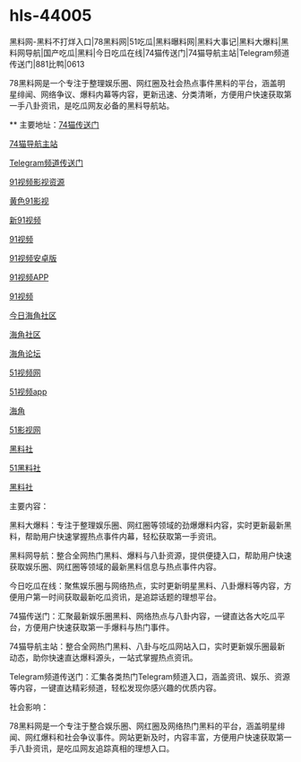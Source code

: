 # hls-44005
黑料网-黑料不打烊入口|78黑料网|51吃瓜|黑料曝料网|黑料大事记|黑料大爆料|黑料网导航|国产吃瓜|黑料|今日吃瓜在线|74猫传送门|74猫导航主站|Telegram频道传送门|881比鸭|0613

78黑料网是一个专注于整理娱乐圈、网红圈及社会热点事件黑料的平台，涵盖明星绯闻、网络争议、爆料内幕等内容，更新迅速、分类清晰，方便用户快速获取第一手八卦资讯，是吃瓜网友必备的黑料导航站。

** 主要地址：<a href="https://74mao.com/">74猫传送门</a>

<a href="https://74mao.com/">74猫导航主站</a>

<a href="https://74mao.com/">Telegram频道传送门</a>

<a href="https://hj-698.pages.dev/">91视频影视资源</a>

<a href="https://hj-699.pages.dev/">黄色91影视</a>

<a href="https://hj-700.pages.dev/">新91视频</a>

<a href="https://hj-712.pages.dev/">91视频</a>

<a href="https://hj-715.pages.dev/">91视频安卓版</a>

<a href="https://hj-721.pages.dev/">91视频APP</a>

<a href="https://hj-735.pages.dev/">91视频</a>

<a href="https://hj-760.pages.dev/">今日海角社区</a>

<a href="https://hj-765.pages.dev/">海角社区</a>

<a href="https://hj-777.pages.dev/">海角论坛</a>

<a href="https://hj-482.pages.dev/">51视频网</a>

<a href="https://hj-484.pages.dev/">51视频app</a>

<a href="https://hj-488.pages.dev/">海角</a>

<a href="https://hj-519.pages.dev/">51影视网</a>

<a href="https://hls-15.pages.dev/">黑料社</a>

<a href="https://hls-17.pages.dev/">51黑料社</a>

<a href="https://hls-19.pages.dev/">黑料社</a>

主要内容：

黑料大爆料：专注于整理娱乐圈、网红圈等领域的劲爆爆料内容，实时更新最新黑料，帮助用户快速掌握热点事件内幕，轻松获取第一手资讯。

黑料网导航：整合全网热门黑料、爆料与八卦资源，提供便捷入口，帮助用户快速获取娱乐圈、网红圈等领域的最新黑料信息与热点事件内容。

今日吃瓜在线：聚焦娱乐圈与网络热点，实时更新明星黑料、八卦爆料等内容，方便用户第一时间获取最新吃瓜资讯，是追踪话题的理想平台。

74猫传送门：汇聚最新娱乐圈黑料、网络热点与八卦内容，一键直达各大吃瓜平台，方便用户快速获取第一手爆料与热门事件。

74猫导航主站：整合全网热门黑料、八卦与吃瓜网站入口，实时更新娱乐圈最新动态，助你快速直达爆料源头，一站式掌握热点资讯。

Telegram频道传送门：汇集各类热门Telegram频道入口，涵盖资讯、娱乐、资源等内容，一键直达精彩频道，轻松发现你感兴趣的优质内容。

社会影响：

78黑料网是一个专注于整合娱乐圈、网红圈及网络热门黑料的平台，涵盖明星绯闻、网红爆料和社会争议事件。网站更新及时，内容丰富，方便用户快速获取第一手八卦资讯，是吃瓜网友追踪真相的理想入口。
